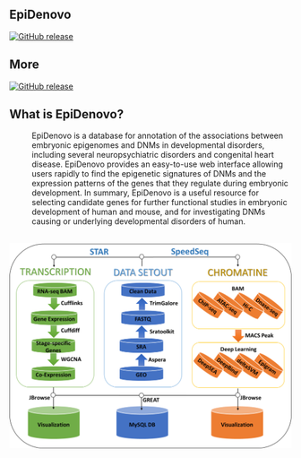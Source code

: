 ## EpiDenovo

[![GitHub release](https://img.shields.io/badge/EpiDenovo-release%20V1.1-brightgreen.svg)](https://github.com/rapsoulhaonan/EpiDenovo/releases)

## More

[![GitHub release](https://img.shields.io/badge/EpiDenovo-JBrowse%20Searching%20Engine-blue.svg)](http://61.148.58.210:8080/EpiDenovo/jbrowse.php)

## What is EpiDenovo?
<dl>
<dd>
EpiDenovo is a database for annotation of the associations between embryonic epigenomes and DNMs in developmental disorders, including several neuropsychiatric disorders and congenital heart disease. EpiDenovo provides an easy-to-use web interface allowing users rapidly to find the epigenetic signatures of DNMs and the expression patterns of the genes that they regulate during embryonic development. In summary, EpiDenovo is a useful resource for selecting candidate genes for further functional studies in embryonic development of human and mouse, and for investigating DNMs causing or underlying developmental disorders of human.
</dd>
</dl>

## 

![graph](images/demo/slider/workflow1.png)

